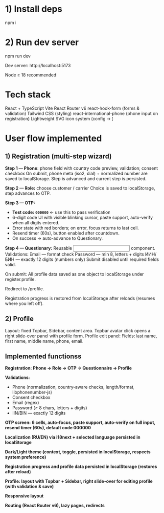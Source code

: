 # 1) Install deps
npm i

# 2) Run dev server
npm run dev

Dev server: http://localhost:5173

Node ≥ 18 recommended

# Tech stack

React + TypeScript
Vite
React Router v6
react-hook-form (forms & validation)
Tailwind CSS (styling)
react-international-phone (phone input on registration)
Lightweight SVG icon system (config → <Icon />)

# User flow implemented
## 1) Registration (multi-step wizard)

**Step 1 — Phone:** phone field with country code preview, validation; consent checkbox
On submit, phone meta (iso2, dial) + normalized number are saved to localStorage.
Step is advanced and current step is persisted.

**Step 2 — Role:** choose customer / carrier
Choice is saved to localStorage, step advances to OTP.

**Step 3 — OTP:**
- **Test code: `000000`** ← use this to pass verification
- 6-digit code UI with visible blinking cursor, paste support, auto-verify when all digits entered.
- Error state with red borders; on error, focus returns to last cell.
- Resend timer (60s), button enabled after countdown.
- On success → auto-advance to Questionary.

**Step 4 — Questionary:**
Reusable <Input /> component.
Validations:
  Email — format check
  Password — min 8, letters + digits
  ИИН/БИН — exactly 12 digits (numbers only)
  Submit disabled until required fields valid.

On submit:
All profile data saved as one object to localStorage under register.profile.

Redirect to /profile.

Registration progress is restored from localStorage after reloads (resumes where you left off).

## 2) Profile

Layout: fixed Topbar, Sidebar, content area.
Topbar avatar click opens a right slide-over panel with profile form.
Profile edit panel:
Fields: last name, first name, middle name, phone, email.

## Implemented functionss
**Registration: Phone → Role → OTP → Questionnaire → Profile**

**Validations:**
- Phone (normalization, country-aware checks, length/format, libphonenumber-js)
- Consent checkbox
- Email (regex)
- Password (≥ 8 chars, letters + digits)
- IIN/BIN — exactly 12 digits

**OTP screen: 6 cells, auto-focus, paste support, auto-verify on full input, resend timer (60s), default code 000000**

**Localization (RU/EN) via i18next + selected language persisted in localStorage**

**Dark/Light theme (context, toggle, persisted in localStorage, respects system preference)**

**Registration progress and profile data persisted in localStorage (restores after reload)**

**Profile: layout with Topbar + Sidebar, right slide-over for editing profile (with validation & save)**

**Responsive layout**

**Routing (React Router v6), lazy pages, redirects**